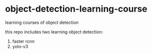 # object-detection-learning-course
learning courses of object detection

this repo includes two learning object detection:
1. faster rcnn
2. yolo-v3

